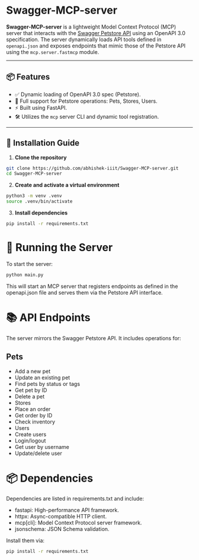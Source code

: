 # Swagger-MCP-server

**Swagger-MCP-server** is a lightweight Model Context Protocol (MCP) server that interacts with the [Swagger Petstore API](https://petstore.swagger.io/) using an OpenAPI 3.0 specification. The server dynamically loads API tools defined in `openapi.json` and exposes endpoints that mimic those of the Petstore API using the `mcp.server.fastmcp` module.

---

## 📦 Features

- ✅ Dynamic loading of OpenAPI 3.0 spec (Petstore).
- 🐾 Full support for Petstore operations: Pets, Stores, Users.
- ⚡ Built using FastAPI.
- 🛠️ Utilizes the `mcp` server CLI and dynamic tool registration.

---

## 🚀 Installation Guide

1. **Clone the repository**

```bash
git clone https://github.com/abhishek-iiit/Swagger-MCP-server.git
cd Swagger-MCP-server
```

2. **Create and activate a virtual environment**

```bash
python3 -m venv .venv
source .venv/bin/activate
```

3. **Install dependencies**

```bash
pip install -r requirements.txt
```

# 🧪 Running the Server

To start the server:

```bash
python main.py
```

This will start an MCP server that registers endpoints as defined in the openapi.json file and serves them via the Petstore API interface.

# 📚 API Endpoints

The server mirrors the Swagger Petstore API. It includes operations for:

## Pets

- Add a new pet
- Update an existing pet
- Find pets by status or tags
- Get pet by ID
- Delete a pet
- Stores
- Place an order
- Get order by ID
- Check inventory
- Users
- Create users
- Login/logout
- Get user by username
- Update/delete user

# 📦 Dependencies

Dependencies are listed in requirements.txt and include:

- fastapi: High-performance API framework.
- httpx: Async-compatible HTTP client.
- mcp[cli]: Model Context Protocol server framework.
- jsonschema: JSON Schema validation.

Install them via:

```bash
pip install -r requirements.txt
```
